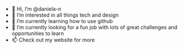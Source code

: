 - 👋 Hi, I’m @daniela-n
- 👀 I’m interested in all things tech and design
- 🌱 I’m currently learning how to use github
- 💞️ I’m currently looking for a fun job with lots of great challenges and opportunities to learn
- 📫 Check out my website for more

<!---
daniela-n/daniela-n is a ✨ special ✨ repository because its `README.md` (this file) appears on your GitHub profile.
You can click the Preview link to take a look at your changes.
--->
